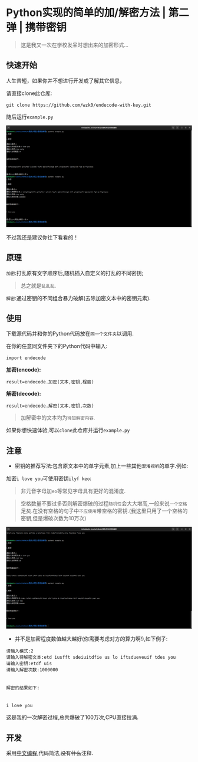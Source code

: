 # Python实现的简单的加/解密方法 | 第二弹 | 携带密钥

> 这是我又一次在学校发呆时想出来的加密形式...

## 快速开始

人生苦短，如果你并不想进行开发或了解其它信息，

请直接clone此仓库:

```
git clone https://github.com/wzk0/endecode-with-key.git
```

随后运行`example.py`

![功能图](https://raw.githubusercontent.com/wzk0/photo/main/202205282207052.png)

不过我还是建议你往下看看的！

## 原理

`加密`:打乱原有文字顺序后,随机插入自定义的打乱的不同密钥;

> 总之就是`乱乱乱`.

`解密`:通过密钥的不同组合暴力破解(去除加密文本中的密钥元素).

## 使用

下载源代码并和你的Python代码放在`同一个文件夹`以调用.

在你的任意同文件夹下的Python代码中输入:

```
import endecode
```

**加密(encode):**

```
result=endecode.加密(文本,密钥,程度)
```

**解密(decode):**

```
result=endecode.解密(文本,密钥,次数)
```

> 加解密中的文本均为`待加解密内容`.

如果你想快速体验,可以`clone`此仓库并运行`example.py`

## 注意

* 密钥的推荐写法:包含原文本中的单字元素,加上一些其他`混淆视听`的单字.例如:

加密`i love you`可使用密钥`ilyf keo`:

> 非元音字母加`eo`等常见字母具有更好的混淆度.

> 空格数量不要过多否则解密爆破的过程`随机性`会大大增高,一般来说`一个空格`足矣.在没有空格的句子中`不应使用`带空格的密钥.(我这里只用了一个空格的密钥,但是爆破次数为10万次)

![效果图](https://raw.githubusercontent.com/wzk0/photo/main/202205282144223.png)

* 并不是加密程度数值越大越好(你需要考虑对方的算力啊!),如下例子:

```
请输入模式:2
请输入待解密文本:etd iusfft sdeiuitdfie us lo iftsdueveuif tdes you
请输入密钥:etdf uis
请输入解密次数:1000000


解密的结果如下:


i love you
```

这是我的一次解密过程,总共爆破了100万次,CPU直接拉满.

## 开发

采用[中文编程](https://github.com/program-in-chinese),代码简洁,~~没~~有~~什么~~注释.
